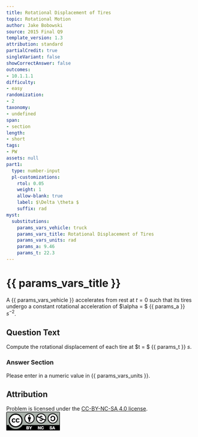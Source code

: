 ```yaml
---
title: Rotational Displacement of Tires
topic: Rotational Motion
author: Jake Bobowski
source: 2015 Final Q9
template_version: 1.3
attribution: standard
partialCredit: true
singleVariant: false
showCorrectAnswer: false
outcomes:
- 10.1.1.1
difficulty:
- easy
randomization:
- 2
taxonomy:
- undefined
span:
- section
length:
- short
tags:
- PW
assets: null
part1:
  type: number-input
  pl-customizations:
    rtol: 0.05
    weight: 1
    allow-blank: true
    label: $\Delta \theta $
    suffix: rad
myst:
  substitutions:
    params_vars_vehicle: truck
    params_vars_title: Rotational Displacement of Tires
    params_vars_units: rad
    params_a: 9.46
    params_t: 22.3
---
```

# {{ params_vars_title }}
A {{ params_vars_vehicle }} accelerates from rest at $t = 0$ such that its tires undergo a constant rotational acceleration of $\alpha = $ {{ params_a }} $s^{-2}$.

## Question Text

Compute the rotational displacement of each tire at $t = $ {{ params_t }} $s$.

### Answer Section

Please enter in a numeric value in {{ params_vars_units }}.

## Attribution

Problem is licensed under the [CC-BY-NC-SA 4.0 license](https://creativecommons.org/licenses/by-nc-sa/4.0/).<br> ![The Creative Commons 4.0 license requiring attribution-BY, non-commercial-NC, and share-alike-SA license.](https://raw.githubusercontent.com/firasm/bits/master/by-nc-sa.png)